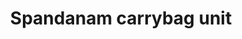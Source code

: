 ---
title: "Spandanam carrybag unit"
url: /thiruvananthapuram/spandanam-carrybag-unit/
shop: shop
---